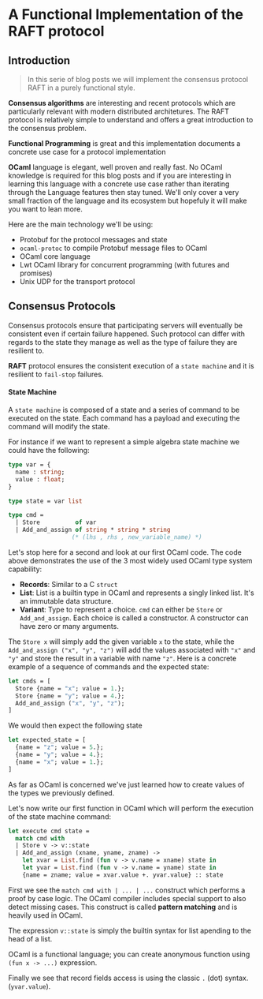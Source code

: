 # A Functional Implementation of the RAFT protocol


## Introduction

> In this serie of blog posts we will implement the consensus protocol RAFT in a purely functional style. 

**Consensus algorithms** are interesting and recent protocols which are particularly relevant with modern distributed architetures. The RAFT protocol is relatively simple to understand and offers a great introduction to the consensus problem. 

**Functional Programming** is great and this implementation documents a concrete use case for a protocol implementation

**OCaml** language is elegant, well proven and really fast. No OCaml knowledge is required for this blog posts and if you are interesting in learning this language with a concrete use case rather than iterating through the Language features then stay tuned. We'll only cover a very small fraction of the language and its ecosystem but hopefuly it will make you want to lean more.

Here are the main technology we'll be using:

* Protobuf for the protocol messages and state 
* `ocaml-protoc` to compile Protobuf message files to OCaml 
* OCaml core language
* Lwt OCaml library for concurrent programming (with futures and promises)
* Unix UDP for the transport protocol

## Consensus Protocols

Consensus protocols ensure that participating servers will eventually be consistent even if certain failure happened. Such protocol can differ with regards to the state they manage as well as the type of failure they are resilient to. 

**RAFT** protocol ensures the consistent execution of a `state machine` and it is resilient to `fail-stop` failures. 

#### State Machine 

A `state machine` is composed of a state and a series of command to be executed on the state. Each command has a payload and executing the command will modify the state. 

For instance if we want to represent a simple algebra state machine we could have the following:
```OCaml
type var = {
  name : string; 
  value : float;
} 

type state = var list 

type cmd = 
  | Store          of var 
  | Add_and_assign of string * string * string 
                  (* (lhs , rhs , new_variable_name) *)
```

Let's stop here for a second and look at our first OCaml code. The code above demonstrates the use of the 3 most widely used OCaml type system capability:

* **Records**: Similar to a C `struct` 
* **List**: List is a builtin type in OCaml and represents a singly linked list. It's an immutable data structure.
* **Variant**: Type to represent a choice. `cmd` can either be `Store` or `Add_and_assign`. Each choice is called a constructor. A constructor can have zero or many arguments. 

The `Store x` will simply add the given variable `x` to the state, while the `Add_and_assign ("x", "y", "z")` will add the values associated with `"x"` and `"y"` and store the result in a variable with name `"z"`. 
Here is a concrete example of a sequence of commands and the expected state:

```OCaml
let cmds = [
  Store {name = "x"; value = 1.}; 
  Store {name = "y"; value = 4.}; 
  Add_and_assign ("x", "y", "z"); 
]
```

We would then expect the following state 
```OCaml
let expected_state = [
  {name = "z"; value = 5.}; 
  {name = "y"; value = 4.}; 
  {name = "x"; value = 1.}; 
]
```
As far as OCaml is concerned we've just learned how to create values of the types we previously defined. 

Let's now write our first function in OCaml which will perform the execution of the state machine command:

```OCaml
let execute cmd state = 
  match cmd with
  | Store v -> v::state
  | Add_and_assign (xname, yname, zname) -> 
    let xvar = List.find (fun v -> v.name = xname) state in 
    let yvar = List.find (fun v -> v.name = yname) state in 
    {name = zname; value = xvar.value +. yvar.value} :: state
```

First we see the `match cmd with | ... | ...` construct which performs a proof by case logic. The OCaml compiler includes special support to also detect missing cases. This construct is called **pattern matching** and is heavily used in OCaml. 

The expression `v::state` is simply the builtin syntax for list apending to the head of a list. 

OCaml is a functional language; you can create anonymous function using `(fun x -> ...)` expression. 

Finally we see that record fields access is using the classic `.` (dot) syntax. (`yvar.value`). 








